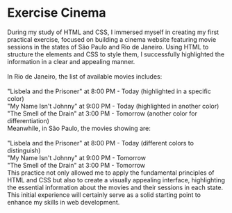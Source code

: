 # Exercise Cinema
<p align="left">During my study of HTML and CSS, I immersed myself in creating my first practical exercise, focused on building a cinema website featuring movie sessions in the states of São Paulo and Rio de Janeiro. Using HTML to structure the elements and CSS to style them, I successfully highlighted the information in a clear and appealing manner.<br><br>In Rio de Janeiro, the list of available movies includes:<br><br>"Lisbela and the Prisoner" at 8:00 PM - Today (highlighted in a specific color)<br>"My Name Isn't Johnny" at 9:00 PM - Today (highlighted in another color)<br>"The Smell of the Drain" at 3:00 PM - Tomorrow (another color for differentiation)<br>Meanwhile, in São Paulo, the movies showing are:<br><br>"Lisbela and the Prisoner" at 8:00 PM - Today (different colors to distinguish)<br>"My Name Isn't Johnny" at 9:00 PM - Tomorrow<br>"The Smell of the Drain" at 3:00 PM - Tomorrow<br>This practice not only allowed me to apply the fundamental principles of HTML and CSS but also to create a visually appealing interface, highlighting the essential information about the movies and their sessions in each state. This initial experience will certainly serve as a solid starting point to enhance my skills in web development.</p>

###
